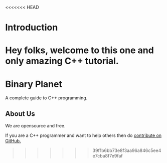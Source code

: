 <<<<<<< HEAD
# Introduction

Hey folks, welcome to this one and only amazing C++ tutorial.
=======
# Binary Planet
A complete guide to C++ programming.

## About Us
We are opensource and free.

If you are a C++ programmer and want to help others then do [contribute on GitHub.](https://github.com/binary-planet/cpp)
>>>>>>> 39f1b6bb73e8f3aa96a846c5ee4e7cba8f7e9faf
